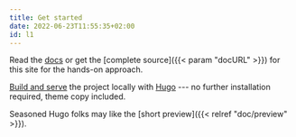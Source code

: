 ```yaml
---
title: Get started
date: 2022-06-23T11:55:35+02:00
id: l1
---
```

Read the [docs](/doc) or get the [complete source]({{< param "docURL" >}}) for this site for the hands-on approach.

[Build and serve](/doc/intro/workflow/local-server) the project locally with [Hugo](/doc/intro/workflow/getting-started) --- no further installation required, theme copy included.

Seasoned Hugo folks may like the [short preview]({{< relref "doc/preview" >}}).

[^Later]: Like to contribute? The theme has its [own repository]({{< param "themeURL" >}}).

